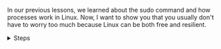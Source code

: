 In our previous lessons, we learned about the sudo command and how processes work in Linux.
Now, I want to show you that you usually don't have to worry too much because Linux can be both free and resilient.

<details>
<summary>Steps</summary>

You might be somewhat familiar with the term **fork bomb**. A fork bomb is when processes spawn child processes indefinitely, consuming system memory. It sounds scary, but let's see how it works in practice.

#### Step 1: Create a User

First, create a user `user_gonna_use`.

```bash
useradd -s /usr/bin/bash user_gonna_use
```{{exec}}


#### Step 2: Understanding the Impact

Running a fork bomb in this environment can crash your system, but there’s a way to mitigate this. 

You can configure process limits for users by editing a specific file. Let’s take a look at it:

```bash
cat /etc/security/limits.conf
```{{exec}}


This file defines how many processes can be run by each user. By setting a limit, you can prevent any user from overwhelming the system.

#### Step 3: Set Process Limits

To set a limit for the user you just created, run the following command:

```bash
echo "user_gonna_use hard nproc 300" >> /etc/security/limits.conf
```{{exec}}

This command sets the maximum number of processes that the user can spawn to 300.
Now let's swich the user 

```
su  user_gonna_use
```{{exec}}


#### Step 4: Running the Fork Bomb

Now you can experiment with the fork bomb. Here’s the magic syntax:
Run this command and press `Ctrl + C` when you get bored or if the system starts to slow down.

```bash
:(){ :|: & };:
```{{exec}}
If you forgot to to swithch user :) Don't worry systemd got you covered just press Ctrl+C and  wait.
(*By default, the total number of tasks that systemd allows for each user is usually 33% of the system wide*)

No type `exit ` click  check to move to the tool of the ultimate destruction !!!

```bash
    exit 
```{{exec}}

</details>

